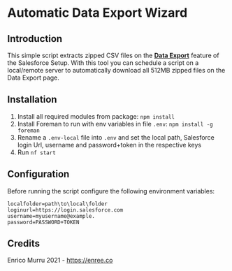 # Automatic Data Export Wizard

## Introduction

This simple script extracts zipped CSV files on the [**Data Export**](https://help.salesforce.com/articleView?id=admin_exportdata.htm&type=5) feature of the Salesforce Setup.
With this tool you can schedule a script on a local/remote server to automatically download all 512MB zipped files on the Data Export page.

## Installation 
1. Install all required modules from package: `npm install`
2. Install Foreman to run with env variables in file `.env`: `npm install -g foreman` 
3. Rename a `.env-local` file into `.env` and set the local path, Salesforce login Url, username and password+token in the respective keys
4. Run `nf start`

## Configuration
Before running the script configure the following environment variables:
```
localfolder=path\to\local\folder
loginurl=https://login.salesforce.com
username=myusername@example.
password=PASSWORD+TOKEN
```

## Credits
Enrico Murru 2021 - https://enree.co